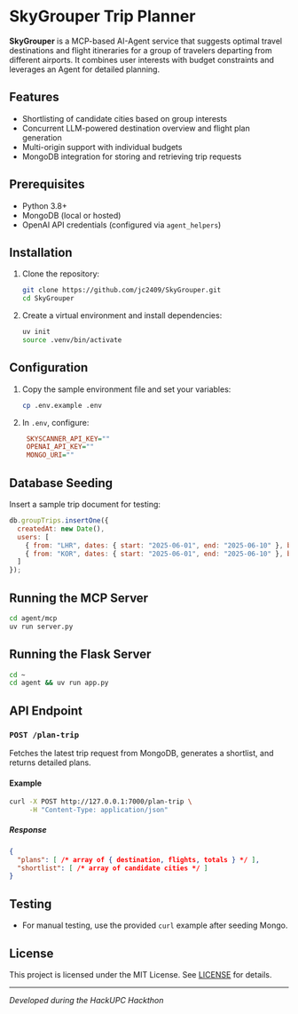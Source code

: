 # SkyGrouper Trip Planner

**SkyGrouper** is a MCP-based AI-Agent service that suggests optimal travel destinations and flight itineraries for a group of travelers departing from different airports. It combines user interests with budget constraints and leverages an Agent for detailed planning.

## Features

* Shortlisting of candidate cities based on group interests
* Concurrent LLM-powered destination overview and flight plan generation
* Multi-origin support with individual budgets
* MongoDB integration for storing and retrieving trip requests

## Prerequisites

* Python 3.8+
* MongoDB (local or hosted)
* OpenAI API credentials (configured via `agent_helpers`)

## Installation

1. Clone the repository:

   ```bash
   git clone https://github.com/jc2409/SkyGrouper.git
   cd SkyGrouper
   ```
2. Create a virtual environment and install dependencies:

   ```bash
   uv init
   source .venv/bin/activate
   ```

## Configuration

1. Copy the sample environment file and set your variables:

   ```bash
   cp .env.example .env
   ```
2. In `.env`, configure:

   ```ini
    SKYSCANNER_API_KEY=""
    OPENAI_API_KEY=""
    MONGO_URI=""
   ```

## Database Seeding

Insert a sample trip document for testing:

```js
db.groupTrips.insertOne({
  createdAt: new Date(),
  users: [
    { from: "LHR", dates: { start: "2025-06-01", end: "2025-06-10" }, budget: { max: 1500 }, interests: ["culture","mountain"] },
    { from: "KOR", dates: { start: "2025-06-01", end: "2025-06-10" }, budget: { max: 1500 }, interests: ["beach","party"] }
  ]
});
```

## Running the MCP Server

```bash
cd agent/mcp
uv run server.py
```

## Running the Flask Server

```bash
cd ~
cd agent && uv run app.py
```

## API Endpoint

### `POST /plan-trip`

Fetches the latest trip request from MongoDB, generates a shortlist, and returns detailed plans.

#### Example

```bash
curl -X POST http://127.0.0.1:7000/plan-trip \
     -H "Content-Type: application/json"
```

##### Response

```json
{
  "plans": [ /* array of { destination, flights, totals } */ ],
  "shortlist": [ /* array of candidate cities */ ]
}
```

## Testing

* For manual testing, use the provided `curl` example after seeding Mongo.

## License

This project is licensed under the MIT License. See [LICENSE](LICENSE) for details.

---

*Developed during the HackUPC Hackthon*
